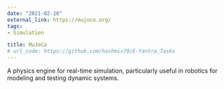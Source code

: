 ```yaml
---
date: "2021-02-10"
external_link: https://mujoco.org/
tags:
- Simulation

title: MuJoCo
# url_code: https://github.com/hashmis79/E-Yantra_Tasks
---
```


A physics engine for real-time simulation, particularly useful in robotics for modeling and testing dynamic systems.

<!--more-->
